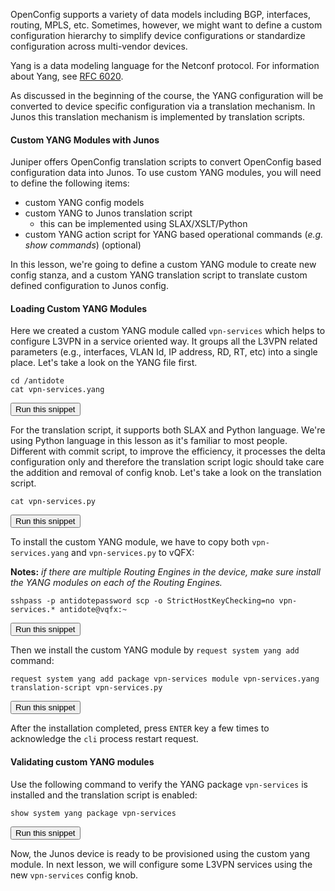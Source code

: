OpenConfig supports a variety of data models including BGP, interfaces, routing, MPLS, etc.  Sometimes, however, we might want to define a custom configuration hierarchy to simplify device configurations or standardize configuration across multi-vendor devices.

Yang is a data modeling language for the Netconf protocol. For information about Yang, see [RFC 6020](https://tools.ietf.org/html/rfc6020).

As discussed in the beginning of the course, the YANG configuration will be converted to device specific configuration via a translation mechanism. In Junos this translation mechanism is implemented by translation scripts.

#### Custom YANG Modules with Junos
Juniper offers OpenConfig translation scripts to convert OpenConfig based configuration data into Junos.
To use custom YANG modules, you will need to define the following items:
- custom YANG config models
- custom YANG to Junos translation script
  - this can be implemented using SLAX/XSLT/Python
- custom YANG action script for YANG based operational commands (_e.g. show commands_) (optional)

In this lesson, we're going to define a custom YANG module to create new config stanza, and a custom YANG translation script to translate custom defined configuration to Junos config.

#### Loading Custom YANG Modules
Here we created a custom YANG module called `vpn-services` which helps to configure L3VPN in a service oriented way.
It groups all the L3VPN related parameters (e.g., interfaces, VLAN Id, IP address, RD, RT, etc) into a single place.
Let's take a look on the YANG file first.

```
cd /antidote
cat vpn-services.yang
```
<button type="button" class="btn btn-primary btn-sm" onclick="runSnippetInTab('linux', this)">Run this snippet</button>

For the translation script, it supports both SLAX and Python language.  We're using Python language in this lesson as it's familiar to most people.  Different with commit script, to improve the efficiency, it processes the delta configuration only and therefore the translation script logic should take care the addition and removal of config knob. Let's take a look on the translation script.

```
cat vpn-services.py
```
<button type="button" class="btn btn-primary btn-sm" onclick="runSnippetInTab('linux', this)">Run this snippet</button>

To install the custom YANG module, we have to copy both `vpn-services.yang` and `vpn-services.py` to vQFX:

**Notes:** _if there are multiple Routing Engines in the device, make sure install the YANG modules on each of the Routing Engines._

```
sshpass -p antidotepassword scp -o StrictHostKeyChecking=no vpn-services.* antidote@vqfx:~
```
<button type="button" class="btn btn-primary btn-sm" onclick="runSnippetInTab('linux', this)">Run this snippet</button>

Then we install the custom YANG module by `request system yang add` command:

```
request system yang add package vpn-services module vpn-services.yang translation-script vpn-services.py
```
<button type="button" class="btn btn-primary btn-sm" onclick="runSnippetInTab('vqfx', this)">Run this snippet</button>

After the installation completed, press `ENTER` key a few times to acknowledge the `cli` process restart request.

#### Validating custom YANG modules
Use the following command to verify the YANG package `vpn-services` is installed and the translation script is enabled:

```
show system yang package vpn-services
```
<button type="button" class="btn btn-primary btn-sm" onclick="runSnippetInTab('vqfx', this)">Run this snippet</button>

Now, the Junos device is ready to be provisioned using the custom yang module. In next lesson, we will configure some L3VPN services using the new `vpn-services` config knob.
